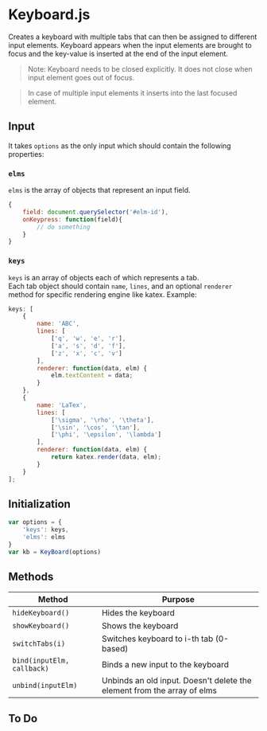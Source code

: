 # Keyboard.js

Creates a keyboard with multiple tabs that can then be assigned to different input elements.
Keyboard appears when the input elements are brought to focus and the key-value is inserted at the end of the input element.

> Note: Keyboard needs to be closed explicitly. It does not close when input element goes out of focus.  

> In case of multiple input elements it inserts into the last focused element.

## Input
It takes `options` as the only input which should contain the following properties:  
### `elms`
`elms` is the array of objects that represent an input field.  

```javascript
{
    field: document.querySelector('#elm-id'),
    onKeypress: function(field){
        // do something
    }
}
```

### `keys`
`keys` is an array of objects each of which represents a tab.  
Each tab object should contain `name`, `lines`, and an optional `renderer` method for specific rendering engine like katex.
Example:
```javascript
keys: [
    {
        name: 'ABC',
        lines: [
            ['q', 'w', 'e', 'r'],
            ['a', 's', 'd', 'f'],
            ['z', 'x', 'c', 'v']
        ],
        renderer: function(data, elm) {
            elm.textContent = data;
        }
    },
    {
        name: 'LaTex',
        lines: [
            ['\sigma', '\rho', '\theta'],
            ['\sin', '\cos', '\tan'],
            ['\phi', '\epsilon', '\lambda']
        ],
        renderer: function(data, elm) {
            return katex.render(data, elm);
        }
    }
];
```

## Initialization
```javascript
var options = {
    'keys': keys,
    'elms': elms
}
var kb = KeyBoard(options)
```
## Methods
| Method                        | Purpose|
|---                            | --- |
| `hideKeyboard()`              | Hides the keyboard |
| `showKeyboard()`              | Shows the keyboard |
| `switchTabs(i)`               | Switches keyboard to i-th tab (0-based) |
| `bind(inputElm, callback)`    | Binds a new input to the keyboard |
| `unbind(inputElm)`            | Unbinds an old input. Doesn't delete the element from the array of elms |

## To Do
